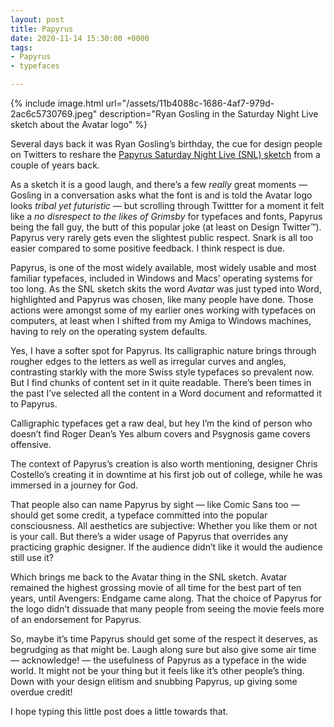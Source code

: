 ```yaml
---
layout: post
title: Papyrus
date: 2020-11-14 15:30:00 +0000
tags:
- Papyrus
- typefaces

---
```

{% include image.html url="/assets/11b4088c-1686-4af7-979d-2ac6c5730769.jpeg" description="Ryan Gosling in the Saturday Night Live sketch about the Avatar logo" %}

Several days back it was Ryan Gosling’s birthday, the cue for design people on Twitters to reshare the [Papyrus Saturday Night Live (SNL) sketch](https://youtu.be/jVhlJNJopOQ) from a couple of years back.

As a sketch it is a good laugh, and there’s a few _really_ great moments — Gosling in a conversation asks what the font is and is told the Avatar logo looks _tribal yet futuristic_ — but scrolling through Twittter for a moment it felt like a _no disrespect to the likes of Grimsby_ for typefaces and fonts, Papyrus being the fall guy, the butt of this popular joke (at least on Design Twitter™). Papyrus very rarely gets even the slightest public respect. Snark is all too easier compared to some positive feedback. I think respect is due.

Papyrus, is one of the most widely available, most widely usable and most familiar typefaces, included in Windows and Macs’ operating systems for too long. As the SNL sketch skits the word _Avatar_ was just typed into Word, highlighted and Papyrus was chosen, like many people have done. Those actions were amongst some of my earlier ones working with typefaces on computers, at least when I shifted from my Amiga to Windows machines, having to rely on the operating system defaults.

Yes, I have a softer spot for Papyrus. Its calligraphic nature brings through rougher edges to the letters as well as irregular curves and angles, contrasting starkly with the more Swiss style typefaces so prevalent now. But I find chunks of content set in it quite readable. There’s been times in the past I’ve selected all the content in a Word document and reformatted it to Papyrus.

Calligraphic typefaces get a raw deal, but hey I’m the kind of person who doesn’t find Roger Dean’s Yes album covers and Psygnosis game covers offensive.

The context of Papyrus’s creation is also worth mentioning, designer Chris Costello’s creating it in downtime at his first job out of college, while he was immersed in a journey for God.

That people also can name Papyrus by sight — like Comic Sans too — should get some credit, a typeface committed into the popular consciousness. All aesthetics are subjective: Whether you like them or not is your call. But there’s a wider usage of Papyrus that overrides any practicing graphic designer. If the audience didn’t like it would the audience still use it?

Which brings me back to the Avatar thing in the SNL sketch. Avatar remained the highest grossing movie of all time for the best part of ten years, until Avengers: Endgame came along. That the choice of Papyrus for the logo didn’t dissuade that many people from seeing the movie feels more of an endorsement for Papyrus.

So, maybe it’s time Papyrus should get some of the respect it deserves, as begrudging as that might be. Laugh along sure but also give some air time — acknowledge! — the usefulness of Papyrus as a typeface in the wide world. It might not be your thing but it feels like it’s other people’s thing. Down with your design elitism and snubbing Papyrus, up giving some overdue credit!

I hope typing this little post does a little towards that.
